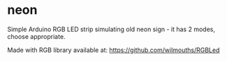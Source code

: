 # neon

Simple Arduino RGB LED strip simulating old neon sign - it has 2 modes, choose appropriate.

Made with RGB library available at: https://github.com/wilmouths/RGBLed
